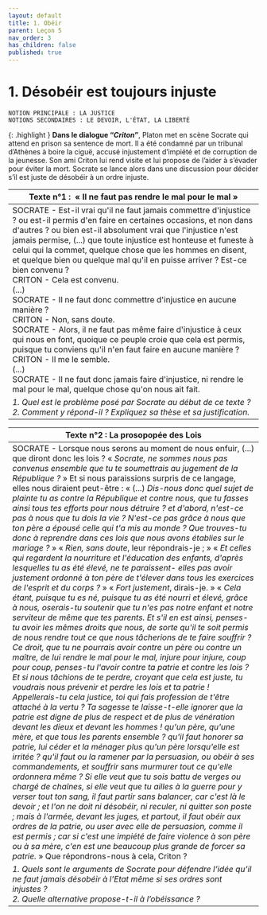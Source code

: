 ```yaml
---
layout: default
title: 1. Obéir
parent: Leçon 5
nav_order: 3
has_children: false
published: true
---
```

# 1. Désobéir est toujours injuste

```
NOTION PRINCIPALE : LA JUSTICE
NOTIONS SECONDAIRES : LE DEVOIR, L'ÉTAT, LA LIBERTÉ
```


{: .highlight }
**Dans le dialogue “*Criton*”**, Platon met en scène Socrate qui attend en prison sa sentence de mort. Il a été condamné par un tribunal d’Athènes à boire la ciguë, accusé injustement d’impiété et de corruption de la jeunesse. Son ami Criton lui rend visite et lui propose de l’aider à s’évader pour éviter la mort. Socrate se lance alors dans une discussion pour décider s’il est juste de désobéir à un ordre injuste.

| Texte n°1 :  « Il ne faut pas rendre le mal pour le mal »             |
| -------------------------------------------------------- |
| SOCRATE - Est-il vrai qu'il ne faut jamais commettre d'injustice ? ou est-il permis d'en faire en certaines occasions, et non dans d'autres ? ou bien est-il absolument vrai que l'injustice n'est jamais permise, (...) que toute injustice est honteuse et funeste à celui qui la commet, quelque chose que les hommes en disent, et quelque bien ou quelque mal qu'il en puisse arriver ? Est-ce bien convenu ?<br>CRITON - Cela est convenu.<br>(...)<br>SOCRATE - Il ne faut donc commettre d'injustice en aucune manière ?<br>CRITON - Non, sans doute.<br>SOCRATE - Alors, il ne faut pas même faire d'injustice à ceux qui nous en font, quoique ce peuple croie que cela est permis, puisque tu conviens qu'il n'en faut faire en aucune manière ?<br>CRITON - Il me le semble.<br>(...)<br>SOCRATE - Il ne faut donc jamais faire d'injustice, ni rendre le mal pour le mal, quelque chose qu'on nous ait fait. |
| *1. Quel est le problème posé par Socrate au début de ce texte ?<br>2. Comment y répond-il ? Expliquez sa thèse et sa justification.*    |

| Texte n°2 : La prosopopée des Lois                                                                                                                                                                      |
| --------------------------------------------------------------------------- |
| SOCRATE - Lorsque nous serons au moment de nous enfuir, (...) que diront donc les lois ? « *Socrate, ne sommes­ nous pas convenus ensemble que tu te soumettrais au jugement de la République ?* » Et si nous paraissions surpris de ce langage, elles nous diraient peut-être : « (...) *Dis-nous donc quel sujet de plainte tu as contre la République et contre nous, que tu fasses ainsi tous tes efforts pour nous détruire ? et d'abord, n'est-ce pas à nous que tu dois la vie ? N'est-ce pas grâce à nous que ton père a épousé celle qui t'a mis au monde ? Que trouves-tu donc à reprendre dans ces lois que nous avons établies sur le mariage ?* » « *Rien, sans doute*, leur répondrais-je ; » « *Et celles qui regardent la nourriture et l'éducation des enfants, d'après lesquelles tu as été élevé, ne te paraissent- elles pas avoir justement ordonné à ton père de t'élever dans tous les exercices de l'esprit et du corps ?* » « *Fort justement*, dirais-je. » « *Cela étant, puisque tu es né, puisque tu as été nourri et élevé, grâce à nous, oserais-tu soutenir que tu n'es pas notre enfant et notre serviteur de même que tes parents. Et s'il en est ainsi, penses-tu avoir les mêmes droits que nous, de sorte qu'il te soit permis de nous rendre tout ce que nous tâcherions de te faire souffrir ? Ce droit, que tu ne pourrais avoir contre un père ou contre un maître, de lui rendre le mal pour le mal, injure pour injure, coup pour coup, penses-tu l'avoir contre ta patrie et contre les lois ? Et si nous tâchions de te perdre, croyant que cela est juste, tu voudrais nous prévenir et perdre les lois et ta patrie ! Appellerais-tu cela justice, toi qui fais profession de t'être attaché à la vertu ? Ta sagesse te laisse-t-elle ignorer que la patrie est digne de plus de respect et de plus de vénération devant les dieux et devant les hommes ! qu'un père, qu'une mère, et que tous les parents ensemble ? qu'il faut honorer sa patrie, lui céder et la ménager plus qu'un père lorsqu'elle est irritée ? qu'il faut ou la ramener par la persuasion, ou obéir à ses commandements, et souffrir sans murmurer tout ce qu'elle ordonnera même ? Si elle veut que tu sois battu de verges ou chargé de chaînes, si elle veut que tu ailles à la guerre pour y verser tout ton sang, il faut partir sans balancer, car c'est là le devoir ; et l'on ne doit ni désobéir, ni reculer, ni quitter son poste ; mais à l'armée, devant les juges, et partout, il faut obéir aux ordres de la patrie, ou user avec elle de persuasion, comme il est permis ; car si c'est une impiété de faire violence à son père ou à sa mère, c'en est une beaucoup plus grande de forcer sa patrie.* » Que répondrons-nous à cela, Criton ? |
| *1. Quels sont le arguments de Socrate pour défendre l’idée qu’il ne faut jamais désobéir à l’Etat même si ses ordres sont injustes ?<br>2. Quelle alternative propose-t-il à l’obéissance ?*       |




